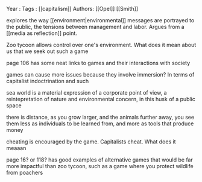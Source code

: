 Year   :
Tags   : [[capitalism]]
Authors: [[Opel]] [[Smith]]

explores the way [[environment|environmental]] messages are portrayed to the public, the tensions between management and labor. Argues from a [[media as reflection]] point.

Zoo tycoon allows control over one's environment. What does it mean about us that we seek out such a game

page 106 has some neat links to games and their interactions with society

games can cause more issues because they involve immersion? In terms of capitalist indoctrination and such

sea world is a material expression of a corporate point of view, a reintepretation of nature and environmental concern, in this husk of a public space

there is distance, as you grow larger, and the animals further away, you see them less as individuals to be learned from, and more as tools that produce money

cheating is encouraged by the game. Capitalists cheat. What does it meaaan

page 16? or 118? has good examples of alternative games that would be far more impactful than zoo tycoon, such as a game where you protect wildlife from poachers
